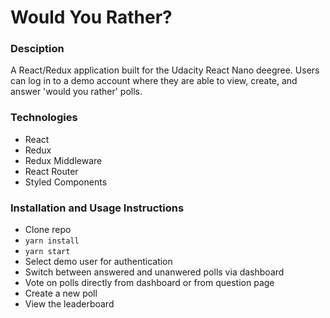 # Would You Rather?

### Desciption
A React/Redux application built for the Udacity React Nano deegree. Users can log in to a demo account where they are able to view, create, and answer 'would you rather' polls.

### Technologies
- React
- Redux
- Redux Middleware
- React Router
- Styled Components

### Installation and Usage Instructions
- Clone repo
- `yarn install`
- `yarn start`
- Select demo user for authentication
- Switch between answered and unanwered polls via dashboard
- Vote on polls directly from dashboard or from question page
- Create a new poll
- View the leaderboard